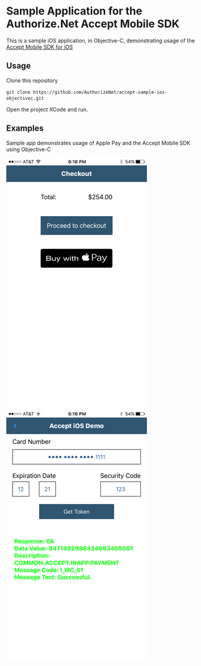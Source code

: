 
# Sample Application for the Authorize.Net Accept Mobile SDK

This is a sample iOS application, in Objective-C, demonstrating usage of the [Accept Mobile SDK for iOS](https://github.com/AuthorizeNet/accept-sdk-ios) 

## Usage

Clone this repository
````
git clone https://github.com/AuthorizeNet/accept-sample-ios-objectivec.git
````

Open the project XCode and run.

## Examples

Sample app demonstrates usage of Apple Pay and the Accept Mobile SDK using Objective-C

![Apple Pay](screenshot2.png?raw=true "Apple Pay")  ![Accept Token](screenshot1.png?raw=true "Accept Token")



